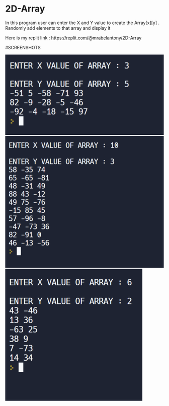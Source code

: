 # 2D-Array

In this program user can enter the X and Y value to create the Array[x][y] . Randomly add elements to that array and display it

Here is my replit link : https://replit.com/@mrabelantony/2D-Array

#SCREENSHOTS

 ![Capture1](/ScreenShots/1.png)
 ![Capture1](/ScreenShots/2.png)
 ![Capture1](/ScreenShots/3.png)
